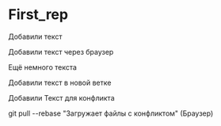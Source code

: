 ﻿# First_rep

Добавили текст

Добавили текст через браузер

Ещё немного текста

Добавили текст в новой ветке

Добавили Текст для конфликта

git pull --rebase "Загружает файлы с конфликтом" (Браузер)
